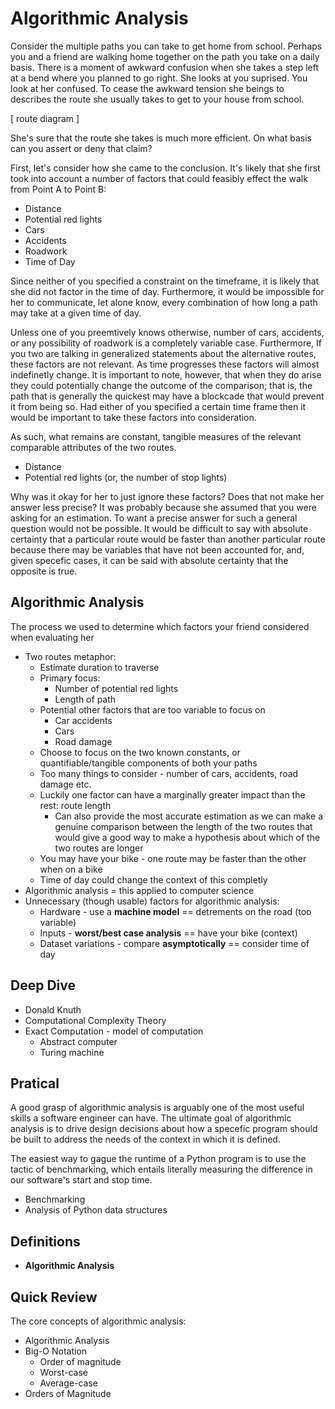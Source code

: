 # Algorithmic Analysis
Consider the multiple paths you can take to get home from school. Perhaps you and a friend are
walking home together on the path you take on a daily basis. There is a moment of awkward 
confusion when she takes a step left at a bend where you planned to go right. She looks at 
you suprised. You look at her confused. To cease the awkward tension she beings to describes 
the route she usually takes to get to your house from school.

[ route diagram ]

She's sure that the route she takes is much more efficient. On what basis can you assert or
deny that claim?

First, let's consider how she came to the conclusion. It's likely that she first took into 
account a number of factors that could feasibly effect the walk from Point A to Point B:
- Distance
- Potential red lights
- Cars
- Accidents
- Roadwork
- Time of Day

Since neither of you specified a constraint on the timeframe, it is likely that she
did not factor in the time of day. Furthermore, it would be impossible for her to 
communicate, let alone know, every combination of how long a path may take at a given 
time of day.

Unless one of you preemtively knows otherwise, number of cars, accidents, or any 
possibility of roadwork is a completely variable case. Furthermore, If you two are talking
in generalized statements about the alternative routes, these factors are not relevant. As
time progresses these factors will almost indefinetly change. It is important to note,
however, that when they do arise they could potentially change the outcome of the comparison; 
that is, the path that is generally the quickest may have a blockcade that 
would prevent it from being so. Had either of you specified a certain time frame then
it would be important to take these factors into consideration.

As such, what remains are constant, tangible measures of the relevant comparable attributes
of the two routes.
- Distance
- Potential red lights (or, the number of stop lights)

Why was it okay for her to just ignore these factors? Does that not make her answer less
precise? It was probably because she assumed that you were asking for an estimation. To 
want a precise answer for such a general question would not be possible. It would be
difficult to say with absolute certainty that a particular route would be faster than another
particular route because there may be variables that have not been accounted for, and,
given specefic cases, it can be said with absolute certainty that the opposite is true.

## Algorithmic Analysis
The process we used to determine which factors your friend considered when evaluating her


- Two routes metaphor:
    + Estimate duration to traverse
    + Primary focus:
        * Number of potential red lights
        * Length of path
    + Potential other factors that are too variable to focus on
        * Car accidents
        * Cars  
        * Road damage
    + Choose to focus on the two known constants, or quantifiable/tangible components of both 
      your paths
    + Too many things to consider - number of cars, accidents, road damage etc.
    + Luckily one factor can have a marginally greater impact than the rest: route length
        * Can also provide the most accurate estimation as we can make a genuine comparison
          between the length of the two routes that would give a good way to make a hypothesis
          about which of the two routes are longer
    + You may have your bike - one route may be faster than the other when on a bike
    + Time of day could change the context of this completly
- Algorithmic analysis = this applied to computer science
- Unnecessary (though usable) factors for algorithmic analysis:
    + Hardware - use a **machine model** == detrements on the road (too variable)
    + Inputs - **worst/best case analysis** == have your bike (context)
    + Dataset variations - compare **asymptotically** == consider time of day


## Deep Dive
- Donald Knuth
- Computational Complexity Theory
- Exact Computation - model of computation
    + Abstract computer
    + Turing machine 

## Pratical
A good grasp of algorithmic analysis is arguably one of the most useful skills a software
engineer can have. The ultimate goal of algorithmic analysis is to drive design decisions about
how a specefic program should be built to address the needs of the context in which it is defined.

The easiest way to gague the runtime of a Python program is to use the tactic of benchmarking, 
which entails literally measuring the difference in our software's start and stop time.


- Benchmarking
- Analysis of Python data structures


## Definitions
- **Algorithmic Analysis**

## Quick Review
The core concepts of algorithmic analysis:
- Algorithmic Analysis
- Big-O Notation 
    + Order of magnitude
    + Worst-case
    + Average-case
- Orders of Magnitude

